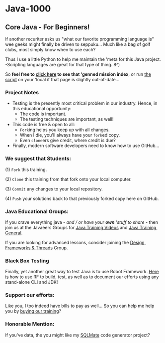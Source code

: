 # Java-1000
## Core Java - For Beginners!

If another recuriter asks us "what our favorite
programming language is" wee geeks might finally be 
driven to seppuku... Much like a bag of golf clubs, most simply know 
when to use each? 

Thus I use a little Python to help me maintain the 'meta for this Java 
project. -Scripting languages are great for that type of thing. 8^)

So **feel free to [click here](./MISSIONS.md) to see that 'genned mission
index**, or run [the script](./missions.py) on your 'local if that page is 
slightly out-of-date...

### Project Notes
* Testing is the presently most critical problem in our industry. 
Hence, in this educational opportunity:
  * The code is important.
  * The testing techniques are important, as well!
* This code is free & open to all: 
  * `Fork`ing helps you keep up with all changes.
  * When I die, you'll always have your `fork`ed copy.
  * Even `clone`ers give credit, where credit is due?
* Finally, modern software developers need to know how to use GitHub...

### We suggest that Students: 

(1) `Fork` this training.

(2) `Clone` this training from that fork onto your local computer.

(3) `Commit` any changes to your local repository.

(4) `Push` your solutions back to that previously forked copy here on GitHub.

### Java Educational Groups:
If you crave everything java - _and / or have your **own** 
'stuff to share_ - then join us at the 
Javaeers Groups for [Java Training Videos](https://www.facebook.com/JavaVideos9000/)
and [Java Training, General](https://www.facebook.com/groups/javatraining9000/).

If you are looking for advanced lessons, consider joining the 
[Design, Frameworks & Threads](https://www.facebook.com/Java-Design-Frameworks-Thread-Video-Training-670850766419490) 
Group.

### Black Box Testing
Finally, yet another great way to test Java is to use Robot Framework. [Here is](https://github.com/Python3-Training/Robot-Framework/tree/main/JavaExamples) how to use RF to build, test, as well as to document our efforts using any stand-alone CLI and JDK!

### Support our efforts:
Like you, I too indeed have bills to pay as well... So you can help me help you
by [buying our training](https://www.udemy.com/course/how-to-java)?

### Honorable Mention:
If you've data, the you might like my [SQLMate](https://github.com/soft9000/SQLMate-for-Java) code generator project?
